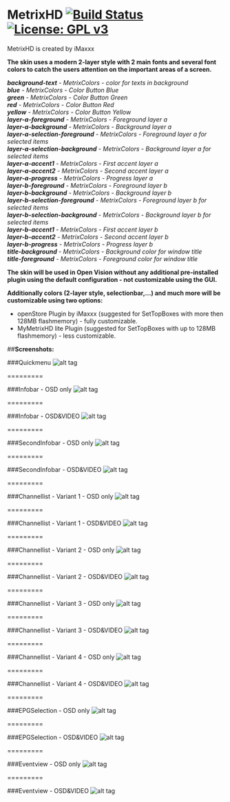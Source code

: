 MetrixHD [![Build Status](https://travis-ci.org/OpenVisionE2/MetrixHD-skin.svg?branch=master)](https://travis-ci.org/OpenVisionE2/MetrixHD-skin) [![License: GPL v3](https://img.shields.io/badge/License-GPLv3-blue.svg)](https://www.gnu.org/licenses/gpl-3.0)
========

MetrixHD is created by iMaxxx

**The skin uses a modern 2-layer style with 2 main fonts and several font colors to catch the users attention on the important areas of a screen.**

**_background-text_** *- MetrixColors - color for texts in background*  
**_blue_** *- MetrixColors - Color Button Blue*  
**_green_** *- MetrixColors - Color Button Green*  
**_red_** *- MetrixColors - Color Button Red*  
**_yellow_** *- MetrixColors - Color Button Yellow*  
**_layer-a-foreground_** *- MetrixColors - Foreground layer a*  
**_layer-a-background_** *- MetrixColors - Background layer a*  
**_layer-a-selection-foreground_** *- MetrixColors - Foreground layer a for selected items*  
**_layer-a-selection-background_** *- MetrixColors - Background layer a for selected items*  
**_layer-a-accent1_** *- MetrixColors - First accent layer a*  
**_layer-a-accent2_** *- MetrixColors - Second accent layer a*  
**_layer-a-progress_** *- MetrixColors - Progress layer a*  
**_layer-b-foreground_** *- MetrixColors - Foreground layer b*  
**_layer-b-background_** *- MetrixColors - Background layer b*  
**_layer-b-selection-foreground_** *- MetrixColors - Foreground layer b for selected items*  
**_layer-b-selection-background_** *- MetrixColors - Background layer b for selected items*  
**_layer-b-accent1_** *- MetrixColors - First accent layer b*  
**_layer-b-accent2_** *- MetrixColors - Second accent layer b*  
**_layer-b-progress_** *- MetrixColors - Progress layer b*  
**_title-background_** *- MetrixColors - Background color for window title*  
**_title-foreground_** *- MetrixColors - Foreground color for window title*  

**The skin will be used in Open Vision without any additional pre-installed plugin using the default configuration - not customizable using the GUI.**

**Additionally colors (2-layer style, selectionbar,...) and much more will be customizable using two options:**  
* openStore Plugin by iMaxxx (suggested for SetTopBoxes with more then 128MB flashmemory) - fully customizable.  
* MyMetrixHD lite Plugin (suggested for SetTopBoxes with up to 128MB flashmemory) - less customizable.  

##**Screenshots:**

###Quickmenu
![alt tag](https://raw.github.com/OpenVisionE2/MetrixHD/master/MetrixHD-INFO/quickmenu.png)

=========

###Infobar - OSD only
![alt tag](https://raw.github.com/OpenVisionE2/MetrixHD/master/MetrixHD-INFO/infobar_osd_only.png)

=========

###Infobar - OSD&VIDEO
![alt tag](https://raw.github.com/OpenVisionE2/MetrixHD/master/MetrixHD-INFO/infobar_video.png)

=========

###SecondInfobar - OSD only
![alt tag](https://raw.github.com/OpenVisionE2/MetrixHD/master/MetrixHD-INFO/secondinfobar_osd_only.png)

=========

###SecondInfobar - OSD&VIDEO
![alt tag](https://raw.github.com/OpenVisionE2/MetrixHD/master/MetrixHD-INFO/secondinfobar_video.png)

=========

###Channellist - Variant 1 - OSD only
![alt tag](https://raw.github.com/OpenVisionE2/MetrixHD/master/MetrixHD-INFO/channelselection_variant_1_osd_only.png)

=========

###Channellist - Variant 1 - OSD&VIDEO
![alt tag](https://raw.github.com/OpenVisionE2/MetrixHD/master/MetrixHD-INFO/channelselection_variant_1.png)

=========

###Channellist - Variant 2 - OSD only
![alt tag](https://raw.github.com/OpenVisionE2/MetrixHD/master/MetrixHD-INFO/channelselection_variant_2_osd_only.png)

=========

###Channellist - Variant 2 - OSD&VIDEO
![alt tag](https://raw.github.com/OpenVisionE2/MetrixHD/master/MetrixHD-INFO/channelselection_variant_2.png)

=========

###Channellist - Variant 3 - OSD only
![alt tag](https://raw.github.com/OpenVisionE2/MetrixHD/master/MetrixHD-INFO/channelselection_variant_3_osd_only.png)

=========

###Channellist - Variant 3 - OSD&VIDEO
![alt tag](https://raw.github.com/OpenVisionE2/MetrixHD/master/MetrixHD-INFO/channelselection_variant_3.png)

=========

###Channellist - Variant 4 - OSD only
![alt tag](https://raw.github.com/OpenVisionE2/MetrixHD/master/MetrixHD-INFO/channelselection_variant_4_osd_only.png)

=========

###Channellist - Variant 4 - OSD&VIDEO
![alt tag](https://raw.github.com/OpenVisionE2/MetrixHD/master/MetrixHD-INFO/channelselection_variant_4.png)

=========

###EPGSelection - OSD only
![alt tag](https://raw.github.com/OpenVisionE2/MetrixHD/master/MetrixHD-INFO/epgselection_osd_only.png)

=========

###EPGSelection - OSD&VIDEO
![alt tag](https://raw.github.com/OpenVisionE2/MetrixHD/master/MetrixHD-INFO/epgselection.png)

=========

###Eventview - OSD only
![alt tag](https://raw.github.com/OpenVisionE2/MetrixHD/master/MetrixHD-INFO/eventview_osd_only.png)

=========

###Eventview  - OSD&VIDEO
![alt tag](https://raw.github.com/OpenVisionE2/MetrixHD/master/MetrixHD-INFO/eventview.png)

